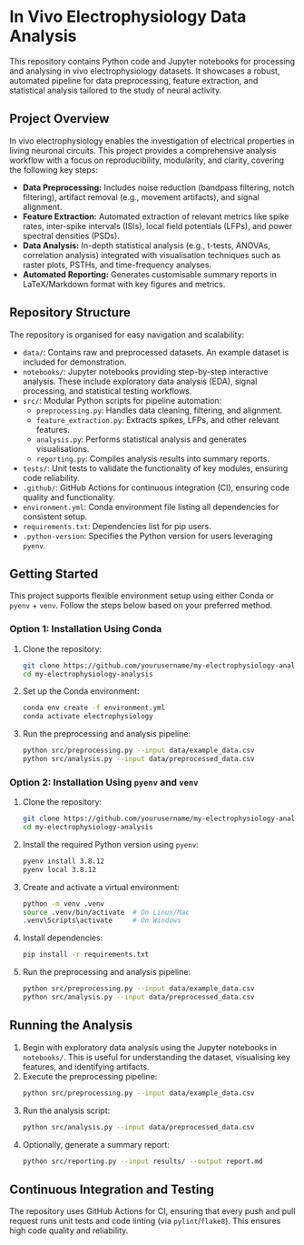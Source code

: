 # In Vivo Electrophysiology Data Analysis

This repository contains Python code and Jupyter notebooks for processing and analysing in vivo electrophysiology datasets. It showcases a robust, automated pipeline for data preprocessing, feature extraction, and statistical analysis tailored to the study of neural activity.

## Project Overview

In vivo electrophysiology enables the investigation of electrical properties in living neuronal circuits. This project provides a comprehensive analysis workflow with a focus on reproducibility, modularity, and clarity, covering the following key steps:

- **Data Preprocessing:** Includes noise reduction (bandpass filtering, notch filtering), artifact removal (e.g., movement artifacts), and signal alignment.
- **Feature Extraction:** Automated extraction of relevant metrics like spike rates, inter-spike intervals (ISIs), local field potentials (LFPs), and power spectral densities (PSDs).
- **Data Analysis:** In-depth statistical analysis (e.g., t-tests, ANOVAs, correlation analysis) integrated with visualisation techniques such as raster plots, PSTHs, and time-frequency analyses.
- **Automated Reporting:** Generates customisable summary reports in LaTeX/Markdown format with key figures and metrics.

## Repository Structure

The repository is organised for easy navigation and scalability:

- `data/`: Contains raw and preprocessed datasets. An example dataset is included for demonstration.
- `notebooks/`: Jupyter notebooks providing step-by-step interactive analysis. These include exploratory data analysis (EDA), signal processing, and statistical testing workflows.
- `src/`: Modular Python scripts for pipeline automation:
    - `preprocessing.py`: Handles data cleaning, filtering, and alignment.
    - `feature_extraction.py`: Extracts spikes, LFPs, and other relevant features.
    - `analysis.py`: Performs statistical analysis and generates visualisations.
    - `reporting.py`: Compiles analysis results into summary reports.
- `tests/`: Unit tests to validate the functionality of key modules, ensuring code reliability.
- `.github/`: GitHub Actions for continuous integration (CI), ensuring code quality and functionality.
- `environment.yml`: Conda environment file listing all dependencies for consistent setup.
- `requirements.txt`: Dependencies list for pip users.
- `.python-version`: Specifies the Python version for users leveraging `pyenv`.

## Getting Started

This project supports flexible environment setup using either Conda or `pyenv` + `venv`. Follow the steps below based on your preferred method.

### Option 1: Installation Using Conda

1. Clone the repository:
    ```bash
    git clone https://github.com/yourusername/my-electrophysiology-analysis.git
    cd my-electrophysiology-analysis
    ```

2. Set up the Conda environment:
    ```bash
    conda env create -f environment.yml
    conda activate electrophysiology
    ```

3. Run the preprocessing and analysis pipeline:
    ```bash
    python src/preprocessing.py --input data/example_data.csv
    python src/analysis.py --input data/preprocessed_data.csv
    ```

### Option 2: Installation Using `pyenv` and `venv`

1. Clone the repository:
    ```bash
    git clone https://github.com/yourusername/my-electrophysiology-analysis.git
    cd my-electrophysiology-analysis
    ```

2. Install the required Python version using `pyenv`:
    ```bash
    pyenv install 3.8.12
    pyenv local 3.8.12
    ```

3. Create and activate a virtual environment:
    ```bash
    python -m venv .venv
    source .venv/bin/activate  # On Linux/Mac
    .venv\Scripts\activate     # On Windows
    ```

4. Install dependencies:
    ```bash
    pip install -r requirements.txt
    ```

5. Run the preprocessing and analysis pipeline:
    ```bash
    python src/preprocessing.py --input data/example_data.csv
    python src/analysis.py --input data/preprocessed_data.csv
    ```

## Running the Analysis

1. Begin with exploratory data analysis using the Jupyter notebooks in `notebooks/`. This is useful for understanding the dataset, visualising key features, and identifying artifacts.
2. Execute the preprocessing pipeline:
    ```bash
    python src/preprocessing.py --input data/example_data.csv
    ```
3. Run the analysis script:
    ```bash
    python src/analysis.py --input data/preprocessed_data.csv
    ```
4. Optionally, generate a summary report:
    ```bash
    python src/reporting.py --input results/ --output report.md
    ```

## Continuous Integration and Testing

The repository uses GitHub Actions for CI, ensuring that every push and pull request runs unit tests and code linting (via `pylint`/`flake8`). This ensures high code quality and reliability.
